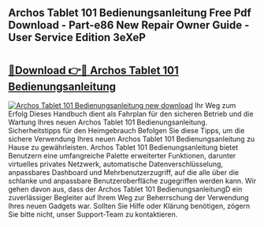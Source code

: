 ## Archos Tablet 101 Bedienungsanleitung Free Pdf Download - Part-e86 New Repair Owner Guide - User Service Edition 3eXeP

# <h2><a href="http://df37h1e.blite.top/?on=Archos+Tablet+101+Bedienungsanleitung">🔗Download 👉🔴 Archos Tablet 101 Bedienungsanleitung</a></h2>

[![Archos Tablet 101 Bedienungsanleitung new download](https://i.imgur.com/lujVjoI.png)](http://df37h1e.blite.top/?on=Archos+Tablet+101+Bedienungsanleitung)
Ihr Weg zum Erfolg Dieses Handbuch dient als Fahrplan für den sicheren Betrieb und die Wartung Ihres neuen Archos Tablet 101 Bedienungsanleitung. Sicherheitstipps für den Heimgebrauch Befolgen Sie diese Tipps, um die sichere Verwendung Ihres neuen Archos Tablet 101 Bedienungsanleitung zu Hause zu gewährleisten. Archos Tablet 101 Bedienungsanleitung bietet Benutzern eine umfangreiche Palette erweiterter Funktionen, darunter virtuelles privates Netzwerk, automatische Datenverschlüsselung, anpassbares Dashboard und Mehrbenutzerzugriff, auf die alle über die schlanke und anpassbare Benutzeroberfläche zugegriffen werden kann. Wir gehen davon aus, dass der Archos Tablet 101 BedienungsanleitungD ein zuverlässiger Begleiter auf Ihrem Weg zur Beherrschung der Verwendung Ihres neuen Gadgets war. Sollten Sie Hilfe oder Klärung benötigen, zögern Sie bitte nicht, unser Support-Team zu kontaktieren.
